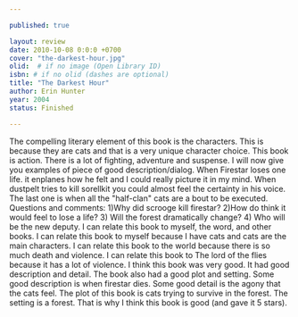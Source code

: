 ```yaml
---

published: true

layout: review
date: 2010-10-08 0:0:0 +0700
cover: "the-darkest-hour.jpg"
olid:  # if no image (Open Library ID)
isbn: # if no olid (dashes are optional)
title: "The Darkest Hour"
author: Erin Hunter
year: 2004
status: Finished 

---
```


The compelling literary element of this book is the characters. This is because they are cats and that is a very unique character choice. This book is action. There is a lot of fighting, adventure and suspense.
I will now give you examples of piece of good description/dialog. When Firestar loses one life. it enplanes how he felt and I could really picture it in my mind. When dustpelt tries to kill sorellkit you could almost feel the certainty in his voice. The last one is when all the "half-clan" cats are a bout to be executed. 
Questions and comments: 1)Why did scrooge kill firestar? 2)How do think it would feel to lose a life? 3) Will the forest dramatically change? 4) Who will be the new deputy. 
I can relate this book to myself, the word, and other books. I can relate this book to myself because I have cats and cats are the main characters. I can relate this book to the world because there is so much death and violence. I can relate this book to The lord of the flies because it has a lot of violence.
I think this book was very good. It had good description and detail. The book also had a good plot and setting. Some good description is when firestar dies. Some good detail is the agony that the cats feel. The plot of this book is cats trying to survive in the forest. The setting is a forest. That is why I think this book is good (and gave it 5 stars).
